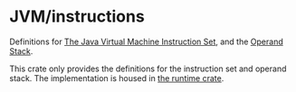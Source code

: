 # JVM/instructions

Definitions
for [The Java Virtual Machine Instruction Set](https://docs.oracle.com/javase/specs/jvms/se23/html/jvms-6.html), and
the [Operand Stack](https://docs.oracle.com/javase/specs/jvms/se23/html/jvms-2.html#jvms-2.6.2).

This crate only provides the definitions for the instruction set and operand stack. The implementation is housed
in [the runtime crate](../runtime).
